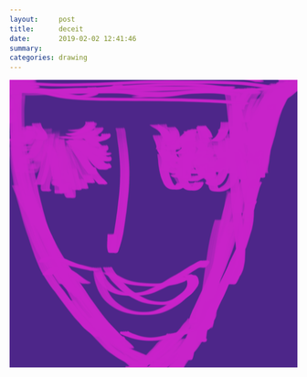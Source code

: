 ```yaml
---
layout:     post
title:      deceit
date:       2019-02-02 12:41:46
summary:    
categories: drawing
---
```

![deceit](/images/diary/deceit.png ".")
